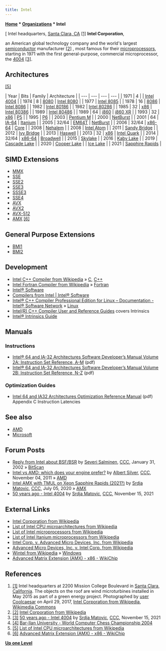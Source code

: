 ```yaml
---
title: Intel
---
```

**[Home](Home "Home") \* [Organizations](Organizations "Organizations") \* Intel**



[ Intel headquarters, [Santa Clara, CA](https://en.wikipedia.org/wiki/Santa_Clara,_California) <a id="cite-note-1" href="#cite-ref-1">[1]</a>
**Intel Corporation**,  

an American global technology company and the world's largest [semiconductor](https://en.wikipedia.org/wiki/Semiconductor) manufacturer <a id="cite-note-2" href="#cite-ref-2">[2]</a> , most famous for their [microprocessors](https://en.wikipedia.org/wiki/Microprocessor), starting in 1971 with the first general-purpose, commercial microprocessor, the [4004](https://en.wikipedia.org/wiki/Intel_4004) <a id="cite-note-3" href="#cite-ref-3">[3]</a>. 



## Architectures


<a id="cite-note-5" href="#cite-ref-5">[5]</a>





|  Year
 |  Bits
 |  Family
 |  Architecture
 |
| --- | --- | --- | --- |
|  1971
 |  4
 |  | [Intel 4004](https://en.wikipedia.org/wiki/Intel_4004) |
|  1974
 |  8
 | [8080](8080 "8080") | [Intel 8080](https://en.wikipedia.org/wiki/Intel_8080) |
|  1977
 | [Intel 8085](https://en.wikipedia.org/wiki/Intel_8085) |
|  1978
 |  16
 | [8086](8086 "8086") | [Intel 8086](https://en.wikipedia.org/wiki/Intel_8086) |
|  1982
 | [Intel 80186](https://en.wikipedia.org/wiki/Intel_80186) |
|  1982
 | [Intel 80286](https://en.wikipedia.org/wiki/Intel_80286) |
|  1985
 |  32
 | [x86](X86 "X86") | [Intel 80386](https://en.wikipedia.org/wiki/Intel_80386) |
|  1989
 | [Intel 80486](https://en.wikipedia.org/wiki/Intel_80486) |
|  1989
 |  64
 | [i860](I860 "I860") | [i860 XR](https://en.wikipedia.org/wiki/Intel_i860) |
|  1993
 |  32
 | [x86](X86 "X86") | [P5](https://en.wikipedia.org/wiki/P5_%28microarchitecture%29)  |
|  1995
 | [P6](https://en.wikipedia.org/wiki/P6_%28microarchitecture%29)  |
|  2003
 | [Pentium M](https://en.wikipedia.org/wiki/Pentium_M) |
|  2000
 | [NetBurst](https://en.wikipedia.org/wiki/NetBurst_%28microarchitecture%29)  |
|  2001
 |  64
 | [IA-64](https://en.wikipedia.org/wiki/Itanium#Architecture) | [Itanium](Itanium "Itanium") |
|  2005
 |  32/64
 | [EM64T](https://en.wikipedia.org/wiki/Intel_64#Intel_64) | [NetBurst](https://en.wikipedia.org/wiki/NetBurst_%28microarchitecture%29)  |
|  2006
 |  32/64
 | [x86-64](X86-64 "X86-64") | [Core](https://en.wikipedia.org/wiki/Core_%28microarchitecture%29)  |
|  2008
 | [Nehalem](https://en.wikipedia.org/wiki/Nehalem_%28microarchitecture%29)  |
|  2008
 | [Intel Atom](https://en.wikipedia.org/wiki/Intel_Atom) |
|  2011
 | [Sandy Bridge](https://en.wikipedia.org/wiki/Sandy_Bridge) |
|  2012
 | [Ivy Bridge](https://en.wikipedia.org/wiki/Ivy_Bridge_%28microarchitecture%29) |
|  2013
 | [Haswell](https://en.wikipedia.org/wiki/Haswell_%28microarchitecture%29) |
|  2013
 |  32
 | [x86](X86 "X86") | [Intel Quark](https://en.wikipedia.org/wiki/Intel_Quark) |
|  2014
 |  32/64
 | [x86-64](X86-64 "X86-64") | [Broadwell](https://en.wikipedia.org/wiki/Broadwell_%28microarchitecture%29) |
|  2015
 | [Skylake](https://en.wikipedia.org/wiki/Skylake_%28microarchitecture%29) |
|  2016
 | [Kaby Lake](https://en.wikipedia.org/wiki/Kaby_Lake) |
|  2019
 | [Cascade Lake](https://en.wikipedia.org/wiki/Cascade_Lake_(microarchitecture)) |
|  2020
 | [Cooper Lake](https://en.wikipedia.org/wiki/Cooper_Lake_(microarchitecture)) |
| [Ice Lake](https://en.wikipedia.org/wiki/Ice_Lake_(microprocessor)) |
|  2021
 | [Sapphire Rapids](https://en.wikipedia.org/wiki/Sapphire_Rapids) |


## SIMD Extensions


* [MMX](MMX "MMX")
* [SSE](SSE "SSE")
* [SSE2](SSE2 "SSE2")
* [SSE3](SSE3 "SSE3")
* [SSSE3](SSSE3 "SSSE3")
* [SSE4](SSE4 "SSE4")
* [AVX](AVX "AVX")
* [AVX2](AVX2 "AVX2")
* [AVX-512](AVX-512 "AVX-512")
* [AMX](index.php?title=AMX&action=edit&redlink=1 "AMX (page does not exist)") <a id="cite-note-6" href="#cite-ref-6">[6]</a>


## General Purpose Extensions


* [BMI1](BMI1 "BMI1")
* [BMI2](BMI2 "BMI2")


## Development


* [Intel C++ Compiler from Wikipedia](https://en.wikipedia.org/wiki/Intel_C%2B%2B_Compiler) » [C](C "C"), [C++](Cpp "Cpp")
* [Intel Fortran Compiler from Wikipedia](https://en.wikipedia.org/wiki/Intel_Fortran_Compiler) » [Fortran](Fortran "Fortran")
* [Intel® Software](https://software.intel.com/en-us)
* [Compilers from Intel | Intel® Software](https://software.intel.com/en-us/compilers)
* [Intel® C++ Compiler Professional Edition for Linux – Documentation - Intel® Software Network](https://software.intel.com/en-us/articles/intel-c-compiler-professional-edition-for-linux-documentation/) » [Linux](Linux "Linux")
* [Intel(R) C++ Compiler User and Reference Guides](https://software.intel.com/en-us/mpi-library/documentation/get-started) covers Intrinsics
* [Intel® Intrinsics Guide](https://software.intel.com/sites/landingpage/IntrinsicsGuide/)


## Manuals


### Instructions


* [Intel® 64 and IA-32 Architectures Software Developer’s Manual Volume 2A: Instruction Set Reference, A-M](https://www.intel.com/content/www/us/en/architecture-and-technology/64-ia-32-architectures-software-developer-vol-2a-manual.html) (pdf)
* [Intel® 64 and IA-32 Architectures Software Developer’s Manual Volume 2B: Instruction Set Reference, N-Z](https://www.intel.com/content/www/us/en/architecture-and-technology/64-ia-32-architectures-software-developer-vol-2b-manual.html) (pdf)


### Optimization Guides


* [Intel 64 and IA32 Architectures Optimization Reference Manual](https://software.intel.com/en-us/download/intel-64-and-ia-32-architectures-optimization-reference-manual) (pdf) Appendix C Instruction Latencies


## See also


* [AMD](AMD "AMD")
* [Microsoft](Microsoft "Microsoft")


## Forum Posts


* [Reply from Intel about BSF/BSR](https://www.stmintz.com/ccc/index.php?id=211203) by [Severi Salminen](Severi_Salminen "Severi Salminen"), [CCC](CCC "CCC"), January 31, 2002 » [BitScan](BitScan "BitScan")
* [Intel vs AMD: which does your engine prefer?](http://www.talkchess.com/forum/viewtopic.php?t=40996) by [Albert Silver](Albert_Silver "Albert Silver"), [CCC](CCC "CCC"), November 04, 2011 » [AMD](AMD "AMD")
* [Intel AMX with TMUL on Xeon Sapphire Rapids (2021?)](http://www.talkchess.com/forum3/viewtopic.php?f=7&t=74377) by [Srdja Matovic](Srdja_Matovic "Srdja Matovic"), [CCC](CCC "CCC"), July 05, 2020 » [AMX](index.php?title=AMX&action=edit&redlink=1 "AMX (page does not exist)")
* [50 years ago - Intel 4004](https://www.talkchess.com/forum3/viewtopic.php?f=2&t=78667) by [Srdja Matovic](Srdja_Matovic "Srdja Matovic"), [CCC](CCC "CCC"), November 15, 2021


## External Links


* [Intel Corporation from Wikipedia](https://en.wikipedia.org/wiki/Intel_Corporation)
* [List of Intel CPU microarchitectures from Wikipedia](https://en.wikipedia.org/wiki/List_of_Intel_CPU_microarchitectures)
* [List of Intel microprocessors from Wikipedia](https://en.wikipedia.org/wiki/List_of_Intel_microprocessors)
* [List of Intel Itanium microprocessors from Wikipedia](https://en.wikipedia.org/wiki/List_of_Intel_Itanium_microprocessors)
* [Intel Corp. v. Advanced Micro Devices, Inc. from Wikipedia](https://en.wikipedia.org/wiki/Intel_Corp._v._Advanced_Micro_Devices,_Inc.)
* [Advanced Micro Devices, Inc. v. Intel Corp. from Wikipedia](https://en.wikipedia.org/wiki/Advanced_Micro_Devices,_Inc._v._Intel_Corp.)
* [Wintel from Wikipedia](https://en.wikipedia.org/wiki/Wintel) » [Windows](Windows "Windows")
* [Advanced Matrix Extension (AMX) - x86 - WikiChip](https://en.wikichip.org/wiki/x86/amx)


## References


1. <a id="cite-ref-1" href="#cite-note-1">[1]</a> Intel headquarters at 2200 Mission College Boulevard in [Santa Clara, California](https://en.wikipedia.org/wiki/Santa_Clara,_California). The objects on the roof are wind microturbines installed in May 2015 as part of a green energy project. Photographed by [user Coolcaesar](https://commons.wikimedia.org/wiki/User:Coolcaesar) on April 29, 2017, [Intel Corporation from Wikipedia](https://en.wikipedia.org/wiki/Intel_Corporation), [Wikimedia Commons](https://en.wikipedia.org/wiki/Wikimedia_Commons)
2. <a id="cite-ref-2" href="#cite-note-2">[2]</a> [Intel Corporation from Wikipedia](https://en.wikipedia.org/wiki/Intel_Corporation)
3. <a id="cite-ref-3" href="#cite-note-3">[3]</a> [50 years ago - Intel 4004](https://www.talkchess.com/forum3/viewtopic.php?f=2&t=78667) by [Srdja Matovic](Srdja_Matovic "Srdja Matovic"), [CCC](CCC "CCC"), November 15, 2021
4. <a id="cite-ref-4" href="#cite-note-4">[4]</a> [Bar-Ilan University - World Computer Chess Championship 2004](http://www.cs.biu.ac.il/games/)
5. <a id="cite-ref-5" href="#cite-note-5">[5]</a> [List of Intel CPU microarchitectures from Wikipedia](https://en.wikipedia.org/wiki/List_of_Intel_CPU_microarchitectures)
6. <a id="cite-ref-6" href="#cite-note-6">[6]</a> [Advanced Matrix Extension (AMX) - x86 - WikiChip](https://en.wikichip.org/wiki/x86/amx)

**[Up one Level](Organizations "Organizations")**







 
